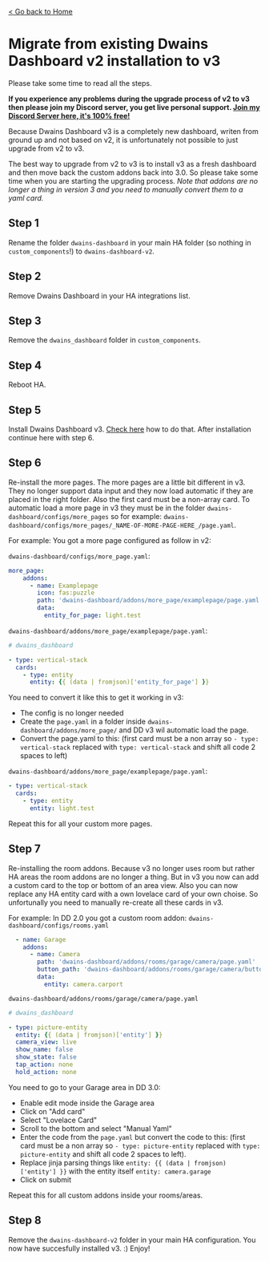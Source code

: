 [< Go back to Home](../index.md)

# Migrate from existing Dwains Dashboard v2 installation to v3

Please take some time to read all the steps. 

**If you experience any problems during the upgrade process of v2 to v3 then please join my Discord server, you get live personal support. [Join my Discord Server here, it's 100% free!](https://discord.gg/7yt64uX)**

Because Dwains Dashboard v3 is a completely new dashboard, writen from ground up and not based on v2, it is unfortunately not possible to just upgrade from v2 to v3.

The best way to upgrade from v2 to v3 is to install v3 as a fresh dashboard and then move back the custom addons back into 3.0. So please take some time when you are starting the upgrading process. *Note that addons are no longer a thing in version 3 and you need to manually convert them to a yaml card.*

## Step 1 
Rename the folder `dwains-dashboard` in your main HA folder (so nothing in `custom_components`!) to `dwains-dashboard-v2`.

## Step 2
Remove Dwains Dashboard in your HA integrations list.

## Step 3
Remove the `dwains_dashboard` folder in `custom_components`.

## Step 4
Reboot HA.

## Step 5 
Install Dwains Dashboard v3. [Check here](installation.md) how to do that. After installation continue here with step 6.

## Step 6
Re-install the more pages. The more pages are a little bit different in v3. They no longer support data input and they now load automatic if they are placed in the right folder. Also the first card must be a non-array card.
To automatic load a more page in v3 they must be in the folder `dwains-dashboard/configs/more_pages` so for example: `dwains-dashboard/configs/more_pages/_NAME-OF-MORE-PAGE-HERE_/page.yaml`.

For example: You got a more page configured as follow in v2:

`dwains-dashboard/configs/more_page.yaml`:
```yaml
more_page:
    addons:
      - name: Examplepage
        icon: fas:puzzle
        path: 'dwains-dashboard/addons/more_page/examplepage/page.yaml'
        data:
          entity_for_page: light.test
```

`dwains-dashboard/addons/more_page/examplepage/page.yaml`:
```yaml
# dwains_dashboard

- type: vertical-stack
  cards:
    - type: entity
      entity: {{ (data | fromjson)['entity_for_page'] }}
```

You need to convert it like this to get it working in v3:

- The config is no longer needed
- Create the `page.yaml` in a folder inside `dwains-dashboard/addons/more_page/` and DD v3 wil automatic load the page.
- Convert the page.yaml to this: (first card must be a non array so `- type: vertical-stack` replaced with `type: vertical-stack` and shift all code 2 spaces to left)

`dwains-dashboard/addons/more_page/examplepage/page.yaml`:
```yaml
- type: vertical-stack
  cards:
    - type: entity
      entity: light.test
```

Repeat this for all your custom more pages.


## Step 7
Re-installing the room addons. Because v3 no longer uses room but rather HA areas the room addons are no longer a thing. But in v3 you now can add a custom card to the top or bottom of an area view. Also you can now replace any HA entity card with a own lovelace card of your own choise. So unfortunally you need to manually re-create all these cards in v3. 

For example: In DD 2.0 you got a custom room addon:
`dwains-dashboard/configs/rooms.yaml`
```yaml
  - name: Garage
    addons:
      - name: Camera
        path: 'dwains-dashboard/addons/rooms/garage/camera/page.yaml'
        button_path: 'dwains-dashboard/addons/rooms/garage/camera/button.yaml'
        data:
          entity: camera.carport
```

`dwains-dashboard/addons/rooms/garage/camera/page.yaml`
```yaml
# dwains_dashboard

- type: picture-entity
  entity: {{ (data | fromjson)['entity'] }}
  camera_view: live
  show_name: false
  show_state: false
  tap_action: none
  hold_action: none
```

You need to go to your Garage area in DD 3.0:
- Enable edit mode inside the Garage area
- Click on "Add card"
- Select "Lovelace Card"
- Scroll to the bottom and select "Manual Yaml"
- Enter the code from the `page.yaml` but convert the code to this: (first card must be a non array so `- type: picture-entity` replaced with `type: picture-entity` and shift all code 2 spaces to left). 
- Replace jinja parsing things like `entity: {{ (data | fromjson)['entity'] }}` with the entity itself `entity: camera.garage`
- Click on submit

Repeat this for all custom addons inside your rooms/areas.


## Step 8
Remove the `dwains-dashboard-v2` folder in your main HA configuration.
You now have succesfully installed v3. :) Enjoy!